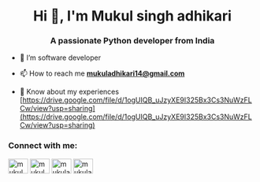 <h1 align="center">Hi 👋, I'm Mukul singh adhikari</h1>
<h3 align="center">A passionate Python developer from India</h3>

- 🌱 I’m software developer 

- 📫 How to reach me **mukuladhikari14@gmail.com**

- 📄 Know about my experiences [https://drive.google.com/file/d/1ogUIQB_uJzyXE9I325Bx3Cs3NuWzFLCw/view?usp=sharing](https://drive.google.com/file/d/1ogUIQB_uJzyXE9I325Bx3Cs3NuWzFLCw/view?usp=sharing)

<h3 align="left">Connect with me:</h3>
<p align="left">
<a href="https://linkedin.com/in/mukul adhikari" target="blank"><img align="center" src="https://raw.githubusercontent.com/rahuldkjain/github-profile-readme-generator/master/src/images/icons/Social/linked-in-alt.svg" alt="mukul adhikari" height="30" width="40" /></a>
<a href="https://fb.com/mukul singh adhikari" target="blank"><img align="center" src="https://raw.githubusercontent.com/rahuldkjain/github-profile-readme-generator/master/src/images/icons/Social/facebook.svg" alt="mukul singh adhikari" height="30" width="40" /></a>
<a href="https://www.leetcode.com/mukuladhikari14" target="blank"><img align="center" src="https://raw.githubusercontent.com/rahuldkjain/github-profile-readme-generator/master/src/images/icons/Social/leet-code.svg" alt="mukuladhikari14" height="30" width="40" /></a>
<a href="https://auth.geeksforgeeks.org/user/mukuladhikari14" target="blank"><img align="center" src="https://raw.githubusercontent.com/rahuldkjain/github-profile-readme-generator/master/src/images/icons/Social/geeks-for-geeks.svg" alt="mukuladhikari14" height="30" width="40" /></a>
</p>
